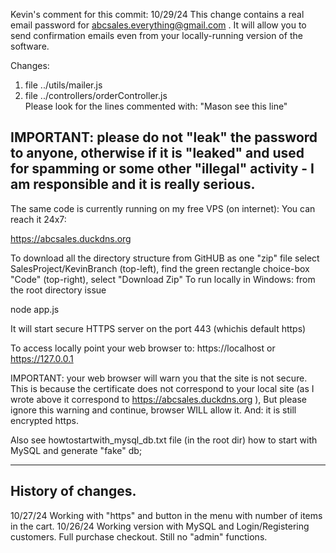 Kevin's comment for this commit:
10/29/24 This change contains a real email password for abcsales.everything@gmail.com . It will allow you
to send confirmation emails even from your locally-running version of the software.

Changes: 
  1. file ../utils/mailer.js 
  2. file ../controllers/orderController.js  
 Please look for the lines commented with: "Mason see this line"

IMPORTANT: please do not "leak" the password to anyone, otherwise if it is "leaked" and used for
spamming or some other "illegal" activity - I am responsible and it is really serious. 
----------------------------------------------------------------------------------------------------

The same code is currently running on my free VPS (on internet):
You can reach it 24x7:   

https://abcsales.duckdns.org

To download all the directory structure from GitHUB as one "zip"  file select SalesProject/KevinBranch (top-left),
find the green rectangle choice-box "Code" (top-right), select "Download Zip"
To run locally in Windows: from the root directory issue
   
node app.js

It will start secure HTTPS server on the port 443 (whichis default https)

To access locally point your web browser to:
https://localhost   or https://127.0.0.1

IMPORTANT: your web browser will warn you that the site is not secure. This is because the certificate does not
correspond to your local site (as I wrote above it correspond to https://abcsales.duckdns.org ), But
please ignore this warning and continue, browser WILL allow it. And:  it is still encrypted https.

Also see  howtostartwith_mysql_db.txt file (in the root dir) how to start with MySQL and
generate "fake" db;

-----------------------------------------------------------------------------------------------------
History of changes.
----------------------------------------------------------------------------------------------------
10/27/24 Working with "https" and <cart> button in the menu with number of items in the cart.
10/26/24 Working version with MySQL and Login/Registering customers. Full purchase checkout.
Still no "admin" functions. 
